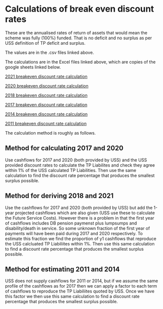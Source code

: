 # Calculations of break even discount rates

These are the annualised rates of return of assets that would mean the scheme was fully (100%) funded. That is no deficit and no surplus as per USS definition of TP deficit and surplus. 

The values are in the .csv files linked above. 

The calculations are in the Excel files linked above, which are copies of the google sheets linked below. 

[2021 breakeven discount rate calculation](https://docs.google.com/spreadsheets/d/1hZUzScgtPOYlRoO7J7Yh8vpqjIsuqporQZomzBa3iRE/edit?usp=sharing "2021")

[2020 breakeven discount rate calculation](https://docs.google.com/spreadsheets/d/1fKTwYUSWamdtAaUD65phWHKObs0Y3LKz25dugHrc0uM/edit?usp=sharing "2020")

[2018 breakeven discount rate calculation](https://docs.google.com/spreadsheets/d/1HO5uHGFvljiC0xaLOi0VlLLDguH2N9dxh4ay9H762yM/edit?usp=sharing "2018")

[2017 breakeven discount rate calculation](https://docs.google.com/spreadsheets/d/1F1BMRor-MNPVJrTX5SvwxUEHSkik16YlLEQhj3FNGwM/edit?usp=sharing "2017")

[2014 breakeven discount rate calculation](https://docs.google.com/spreadsheets/d/14MY_lWTzAlc4yrZqex7VwGi1X1QzpzvsIPR5hIRJ7QM/edit?usp=sharing "2014")

[2011 breakeven discount rate calculation](https://docs.google.com/spreadsheets/d/10I2StPVmcJx51Zt6iZ5sjch3sbhd98U1BHgc0Hz4Pig/edit?usp=sharing "2011")



The calculation method is roughly as follows.

## Method for calculating 2017 and 2020

Use cashflows for 2017 and 2020 (both provided by USS) and the USS provided discount rates to calculate the TP Liabilites and check they agree within 1% of the USS calculated TP Liabilities. Then use the same calculation to find the discount rate percentage that produces the smallest surplus possible. 

## Method for deriving 2018 and 2021

Use the cashflows for 2017 and 2020 (both provided by USS) but add the 1-year projected cashflows which are also given (USS use these to calculate the Future Service Costs). However there is a problem in that the first year of cashflows includes DB pension paymenst plus lumpsumps and disability/death in service. So some unknown fraction of the first year of payments will have been paid during 2017 and 2020 respectively. To estimate this fraction we find the proportion of y1 cashflows that reproduce the USS calcluated TP Liabiliites within 1%. Then use this same calculation to find a discount rate percentage that produces the smallest surplus possible. 

## Method for estimating 2011 and 2014

USS does not supply cashflows for 2011 or 2014, but if we assume the same profile of the cashflows as for 2017 then we can apply a factor to each term of cashflows to reproduce the TP Liabiliites quoted by USS. Once we have this factor we then use this same calculation to find a discount rate percentage that produces the smallest surplus possible. 
